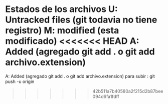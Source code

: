 Estados de los archivos
U: Untracked files (git todavia no tiene registro)
M: modified (esta modificado)
<<<<<<< HEAD
A: Added (agregado git add . o git add archivo.extension)
=======
A: Added (agregado git add . o git add archivo.extension)
para subir : git push -u origin
>>>>>>> 42b511a7b40580a2f215d2b87bee094d6fa1fdff
